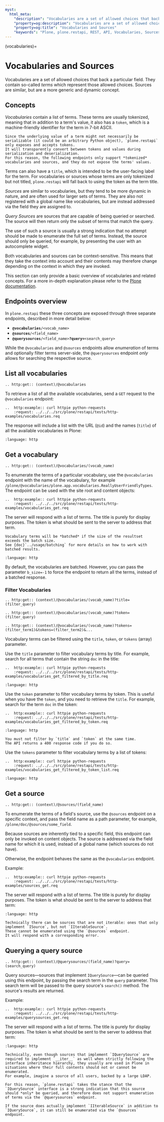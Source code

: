 ```yaml
---
myst:
  html_meta:
    "description": "Vocabularies are a set of allowed choices that back a particular field, whereas sources are similar but usually too large to be enumerated and should be queried such as through an autocomplete."
    "property=og:description": "Vocabularies are a set of allowed choices that back a particular field, whereas sources are similar but usually too large to be enumerated and should be queried such as through an autocomplete."
    "property=og:title": "Vocabularies and Sources"
    "keywords": "Plone, plone.restapi, REST, API, Vocabularies, Sources"
---
```


(vocabularies)=

# Vocabularies and Sources

Vocabularies are a set of allowed choices that back a particular field.
They contain so-called _terms_ which represent those allowed choices.
Sources are similar, but are a more generic and dynamic concept.

## Concepts

_Vocabularies_ contain a list of terms.
These terms are usually tokenized, meaning that in addition to a term's value, it also has a `token`, which is a machine-friendly identifier for the term in 7-bit ASCII.

```{note}
Since the underlying value of a term might not necessarily be serializable (it could be an arbitrary Python object), `plone.restapi` only exposes and accepts tokens.
It will transparently convert between tokens and values during serialization and deserialization.
For this reason, the following endpoints only support *tokenized* vocabularies and sources, and they do not expose the terms' values.
```

Terms can also have a `title`, which is intended to be the user-facing label for the term.
For vocabularies or sources whose terms are only tokenized but not titled, `plone.restapi` will fall back to using the token as the term title.

_Sources_ are similar to vocabularies, but they tend to be more dynamic in nature, and are often used for larger sets of terms.
They are also not registered with a global name like vocabularies, but are instead addressed via the field they are assigned to.

_Query Sources_ are sources that are capable of being queried or searched.
The source will then return only the subset of terms that match the query.

The use of such a source is usually a strong indication that no attempt should be made to enumerate the full set of terms.
Instead, the source should only be queried, for example, by presenting the user with an autocomplete widget.

Both vocabularies and sources can be context-sensitive.
This means that they take the context into account and their contents may therefore change depending on the context in which they are invoked.

This section can only provide a basic overview of vocabularies and related concepts.
For a more in-depth explanation please refer to the [Plone documentation](https://5.docs.plone.org/develop/plone/forms/vocabularies.html).

## Endpoints overview

In `plone.restapi` these three concepts are exposed through three separate endpoints, described in more detail below:

- **`@vocabularies`**`/<vocab_name>`
- **`@sources`**`/<field_name>`
- **`@querysources`**`/<field_name>`**`?query=`**`<search_query>`

While the `@vocabularies` and `@sources` endpoints allow _enumeration_ of terms and optionally filter terms server-side, the `@querysources` endpoint _only_ allows for searching the respective source.

## List all vocabularies

```{eval-rst}
.. http:get:: (context)/@vocabularies
```

To retrieve a list of all the available vocabularies, send a `GET` request to the `@vocabularies` endpoint:

```{eval-rst}
..  http:example:: curl httpie python-requests
    :request: ../../../src/plone/restapi/tests/http-examples/vocabularies.req
```

The response will include a list with the URL (`@id`) and the names (`title`) of all the available vocabularies in Plone:

```{literalinclude} ../../../src/plone/restapi/tests/http-examples/vocabularies.resp
:language: http
```

## Get a vocabulary

```{eval-rst}
.. http:get:: (context)/@vocabularies/(vocab_name)
```

To enumerate the terms of a particular vocabulary, use the `@vocabularies` endpoint with the name of the vocabulary, for example `/plone/@vocabularies/plone.app.vocabularies.ReallyUserFriendlyTypes`.
The endpoint can be used with the site root and content objects:

```{eval-rst}
..  http:example:: curl httpie python-requests
    :request: ../../../src/plone/restapi/tests/http-examples/vocabularies_get.req
```

The server will respond with a list of terms.
The title is purely for display purposes.
The token is what should be sent to the server to address that term.

```{note}
Vocabulary terms will be *batched* if the size of the resultset exceeds the batch size.
See {doc}`../usage/batching` for more details on how to work with batched results.
```

```{literalinclude} ../../../src/plone/restapi/tests/http-examples/vocabularies_get.resp
:language: http
```

By default, the vocabularies are batched.
However, you can pass the parameter `b_size=-1` to force the endpoint to return all the terms, instead of a batched response.

### Filter Vocabularies

```{eval-rst}
.. http:get:: (context)/@vocabularies/(vocab_name)?title=(filter_query)
```

```{eval-rst}
.. http:get:: (context)/@vocabularies/(vocab_name)?token=(filter_query)
```

```{eval-rst}
.. http:get:: (context)/@vocabularies/(vocab_name)?tokens=(filter_term1)&tokens=(filter_term2)&...
```

Vocabulary terms can be filtered using the `title`, `token`, or `tokens` (array) parameter.

Use the `title` parameter to filter vocabulary terms by title.
For example, search for all terms that contain the string `doc` in the title:

```{eval-rst}
..  http:example:: curl httpie python-requests
    :request: ../../../src/plone/restapi/tests/http-examples/vocabularies_get_filtered_by_title.req
```

```{literalinclude} ../../../src/plone/restapi/tests/http-examples/vocabularies_get_filtered_by_title.resp
:language: http
```

Use the `token` parameter to filter vocabulary terms by token.
This is useful when you have the `token`, and you need to retrieve the `title`.
For example, search for the term `doc` in the token:

```{eval-rst}
..  http:example:: curl httpie python-requests
    :request: ../../../src/plone/restapi/tests/http-examples/vocabularies_get_filtered_by_token.req
```

```{literalinclude} ../../../src/plone/restapi/tests/http-examples/vocabularies_get_filtered_by_token.resp
:language: http
```

```{note}
You must not filter by `title` and `token` at the same time.
The API returns a 400 response code if you do so.
```

Use the `tokens` parameter to filter vocabulary terms by a list of tokens:

```{eval-rst}
..  http:example:: curl httpie python-requests
    :request: ../../../src/plone/restapi/tests/http-examples/vocabularies_get_filtered_by_token_list.req
```

```{literalinclude} ../../../src/plone/restapi/tests/http-examples/vocabularies_get_filtered_by_token_list.resp
:language: http
```

## Get a source

```{eval-rst}
.. http:get:: (context)/@sources/(field_name)
```

To enumerate the terms of a field's source, use the `@sources` endpoint on a specific context, and pass the field name as a path parameter, for example, `/plone/doc/@sources/some_field`.

Because sources are inherently tied to a specific field, this endpoint can only be invoked on content objects.
The source is addressed via the field name for which it is used, instead of a global name (which sources do not have).

Otherwise, the endpoint behaves the same as the `@vocabularies` endpoint.

Example:

```{eval-rst}
..  http:example:: curl httpie python-requests
    :request: ../../../src/plone/restapi/tests/http-examples/sources_get.req
```

The server will respond with a list of terms.
The title is purely for display purposes.
The token is what should be sent to the server to address that term:

```{literalinclude} ../../../src/plone/restapi/tests/http-examples/sources_get.resp
:language: http
```

```{note}
Technically there can be sources that are not iterable: ones that only implement `ISource`, but not `IIterableSource`.
These cannot be enumerated using the `@sources` endpoint.
It will respond with a corresponding error.
```

## Querying a query source

```{eval-rst}
.. http:get:: (context)/@querysources/(field_name)?query=(search_query)
```

Query sources—sources that implement `IQuerySource`—can be queried using this endpoint, by passing the search term in the `query` parameter.
This search term will be passed to the query source's `search()` method.
The source's results are returned.

Example:

```{eval-rst}
..  http:example:: curl httpie python-requests
    :request: ../../../src/plone/restapi/tests/http-examples/querysources_get.req
```

The server will respond with a list of terms.
The title is purely for display purposes.
The token is what should be sent to the server to address that term:

```{literalinclude} ../../../src/plone/restapi/tests/http-examples/querysources_get.resp
:language: http
```

```{note}
Technically, even though sources that implement `IQuerySource` are required to implement `__iter__` as well when strictly following the interface inheritance hierarchy, they usually are used in Plone in situations where their full contents should not or cannot be enumerated.
For example, imagine a source of all users, backed by a large LDAP.

For this reason, `plone.restapi` takes the stance that the `IQuerySource` interface is a strong indication that this source should *only* be queried, and therefore does not support enumeration of terms via the `@querysources` endpoint.

If the source does actually implement `IIterableSource` in addition to `IQuerySource`, it can still be enumerated via the `@sources` endpoint.
```
